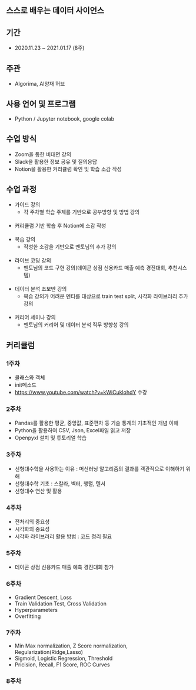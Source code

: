 ## 스스로 배우는 데이터 사이언스

## 기간
- 2020.11.23 ~ 2021.01.17 (8주)
## 주관
- Algorima, AI양재 허브

## 사용 언어 및 프로그램 
- Python / Jupyter notebook, google colab 

## 수업 방식
- Zoom을 통한 비대면 강의<br>
- Slack을 활용한 정보 공유 및 질의응답<br>
- Notion을 활용한 커리큘럼 확인 및 학습 소감 작성

## 수업 과정
- 가이드 강의
    - 각 주차별 학습 주제를 기반으로 공부방향 및 방법 강의<br><br>
- 커리큘럼 기반 학습 후 Notion에 소감 작성<br><br>
- 복습 강의 
    - 작성한 소감을 기반으로 멘토님의 추가 강의<br><br>
- 라이브 코딩 강의 
    - 멘토님의 코드 구현 강의(데이콘 상점 신용카드 매출 예측 경진대회, 추천시스템)<br><br>
- 데이터 분석 초보반 강의
    - 복습 강의가 어려운 멘티를 대상으로 train test split, 시각화 라이브러리 추가 강의<br><br>
- 커리어 세미나 강의
    - 멘토님의 커리어 및 데이터 분석 직무 방향성 강의


## 커리큘럼

### 1주차
- 클래스와 객체
- init메소드
- <https://www.youtube.com/watch?v=kWiCuklohdY> 수강

### 2주차
- Pandas를 활용한 평균, 중앙값, 표준편차 등 기술 통계의 기초적인 개념 이해
- Python을 활용하여 CSV, Json, Excel파일 읽고 저장
- Openpyxl 설치 및 튜토리얼 학습

### 3주차
- 선형대수학을 사용하는 이유 : 머신러닝 알고리즘의 결과를 객관적으로 이해하기 위해
- 선형대수학 기초 : 스칼라, 벡터, 행렬, 텐서
- 선형대수 연산 및 활용


### 4주차
- 전처리의 중요성
- 시각화의 중요성
- 시각화 라이브러리 활용 방법 : 코드 정리 필요 


### 5주차
- 데이콘 상점 신용카드 매출 예측 경진대회 참가


### 6주차
- Gradient Descent, Loss
- Train Validation Test, Cross Validation
- Hyperparameters
- Overfitting


### 7주차
- Min Max normalization, Z Score normalization, Regularization(Ridge,Lasso)
- Sigmoid, Logistic Regression, Threshold
- Pricision, Recall, F1 Score, ROC Curves

### 8주차 
